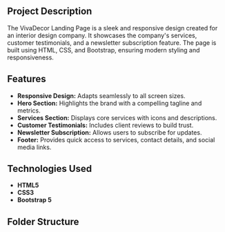 ## Project Description
The VivaDecor Landing Page is a sleek and responsive design created for an interior design company. It showcases the company's services, customer testimonials, and a newsletter subscription feature. The page is built using HTML, CSS, and Bootstrap, ensuring modern styling and responsiveness.

## Features
- **Responsive Design:** Adapts seamlessly to all screen sizes.
- **Hero Section:** Highlights the brand with a compelling tagline and metrics.
- **Services Section:** Displays core services with icons and descriptions.
- **Customer Testimonials:** Includes client reviews to build trust.
- **Newsletter Subscription:** Allows users to subscribe for updates.
- **Footer:** Provides quick access to services, contact details, and social media links.

## Technologies Used
- **HTML5**
- **CSS3**
- **Bootstrap 5**

## Folder Structure

